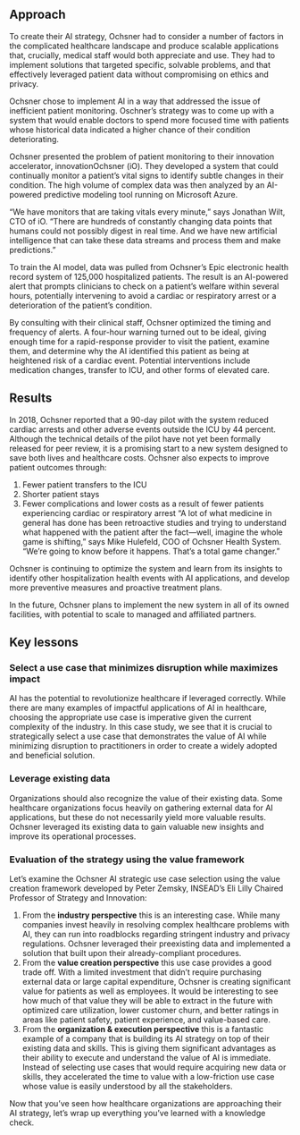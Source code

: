 ## Approach

To create their AI strategy, Ochsner had to consider a number of factors in the complicated healthcare landscape and produce scalable applications that, crucially, medical staff would both appreciate and use. They had to implement solutions that targeted specific, solvable problems, and that effectively leveraged patient data without compromising on ethics and privacy.

Ochsner chose to implement AI in a way that addressed the issue of inefficient patient monitoring. Oschner’s strategy was to come up with a system that would enable doctors to spend more focused time with patients whose historical data indicated a higher chance of their condition deteriorating.

Ochsner presented the problem of patient monitoring to their innovation accelerator, innovationOchsner (iO). They developed a system that could continually monitor a patient’s vital signs to identify subtle changes in their condition. The high volume of complex data was then analyzed by an AI-powered predictive modeling tool running on Microsoft Azure.

“We have monitors that are taking vitals every minute,” says Jonathan Wilt, CTO of iO. “There are hundreds of constantly changing data points that humans could not possibly digest in real time. And we have new artificial intelligence that can take these data streams and process them and make predictions.”

To train the AI model, data was pulled from Ochsner’s Epic electronic health record system of 125,000 hospitalized patients. The result is an AI-powered alert that prompts clinicians to check on a patient’s welfare within several hours, potentially intervening to avoid a cardiac or respiratory arrest or a deterioration of the patient’s condition.

By consulting with their clinical staff, Ochsner optimized the timing and frequency of alerts. A four-hour warning turned out to be ideal, giving enough time for a rapid-response provider to visit the patient, examine them, and determine why the AI identified this patient as being at heightened risk of a cardiac event. Potential interventions include medication changes, transfer to ICU, and other forms of elevated care.

## Results

In 2018, Ochsner reported that a 90-day pilot with the system reduced cardiac arrests and other adverse events outside the ICU by 44 percent. Although the technical details of the pilot have not yet been formally released for peer review, it is a promising start to a new system designed to save both lives and healthcare costs. Ochsner also expects to improve patient outcomes through:

1. Fewer patient transfers to the ICU
2. Shorter patient stays
3. Fewer complications and lower costs as a result of fewer patients experiencing cardiac or respiratory arrest “A lot of what medicine in general has done has been retroactive studies and trying to understand what happened with the patient after the fact—well, imagine the whole game is shifting,” says Mike Hulefeld, COO of Ochsner Health System. “We’re going to know before it happens. That’s a total game changer.”

Ochsner is continuing to optimize the system and learn from its insights to identify other hospitalization health events with AI applications, and develop more preventive measures and proactive treatment plans.

In the future, Ochsner plans to implement the new system in all of its owned facilities, with potential to scale to managed and affiliated partners.

## Key lessons

### Select a use case that minimizes disruption while maximizes impact

AI has the potential to revolutionize healthcare if leveraged correctly. While there are many examples of impactful applications of AI in healthcare, choosing the appropriate use case is imperative given the current complexity of the industry. In this case study, we see that it is crucial to strategically select a use case that demonstrates the value of AI while minimizing disruption to practitioners in order to create a widely adopted and beneficial solution.

### Leverage existing data

Organizations should also recognize the value of their existing data. Some healthcare organizations focus heavily on gathering external data for AI applications, but these do not necessarily yield more valuable results. Ochsner leveraged its existing data to gain valuable new insights and improve its operational processes.

### Evaluation of the strategy using the value framework

Let’s examine the Ochsner AI strategic use case selection using the value creation framework developed by Peter Zemsky, INSEAD’s Eli Lilly Chaired Professor of Strategy and Innovation:

1. From the **industry perspective** this is an interesting case. While many companies invest heavily in resolving complex healthcare problems with AI, they can run into roadblocks regarding stringent industry and privacy regulations. Ochsner leveraged their preexisting data and implemented a solution that built upon their already-compliant procedures.
2. From the **value creation perspective** this use case provides a good trade off. With a limited investment that didn’t require purchasing external data or large capital expenditure, Ochsner is creating significant value for patients as well as employees. It would be interesting to see how much of that value they will be able to extract in the future with optimized care utilization, lower customer churn, and better ratings in areas like patient safety, patient experience, and value-based care.
3. From the **organization & execution perspective** this is a fantastic example of a company that is building its AI strategy on top of their existing data and skills. This is giving them significant advantages as their ability to execute and understand the value of AI is immediate. Instead of selecting use cases that would require acquiring new data or skills, they accelerated the time to value with a low-friction use case whose value is easily understood by all the stakeholders.

Now that you’ve seen how healthcare organizations are approaching their AI strategy, let’s wrap up everything you’ve learned with a knowledge check.